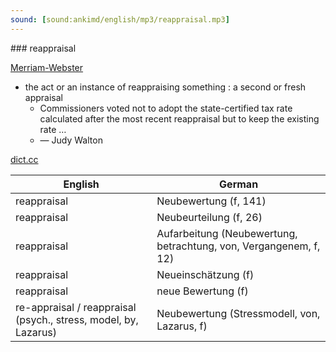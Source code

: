 ```yaml
---
sound: [sound:ankimd/english/mp3/reappraisal.mp3]
---
```


\### reappraisal

[Merriam-Webster](https://www.merriam-webster.com/dictionary/reappraisal)

- the act or an instance of reappraising something : a second or fresh appraisal
    - Commissioners voted not to adopt the state-certified tax rate calculated after the most recent reappraisal but to keep the existing rate …
    - — Judy Walton

[dict.cc](https://www.dict.cc/reappraisal)

| English        | German       |
| -------------- | ------------ |
| reappraisal | Neubewertung (f, 141) |
| reappraisal | Neubeurteilung (f, 26) |
| reappraisal | Aufarbeitung (Neubewertung, betrachtung, von, Vergangenem, f, 12) |
| reappraisal | Neueinschätzung (f) |
| reappraisal | neue Bewertung (f) |
| re-appraisal / reappraisal (psych., stress, model, by, Lazarus) | Neubewertung (Stressmodell, von, Lazarus, f) |
